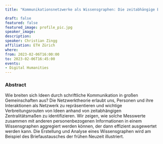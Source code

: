 ```yaml
---
title: "Kommunikationsnetzwerke als Wissensgraphen: Die zeitabhängige Bedeutung von Personen"

draft: false
featured: false
featured_image: profile_pic.jpg
speaker_image:
description:
speaker: Christian Zingg
affiliation: ETH Zürich
where:
from: 2023-02-06T16:00:00
to: 2023-02-06T16:45:00
events:
- Digital Humanities
---
```


### Abstract

Wie breiten sich Ideen durch schriftliche Kommunikation in großen Gemeinschaften aus? 
Die Netzwerktheorie erlaubt uns, Personen und ihre Interaktionen als Netzwerk zu repräsentieren und wichtige Verbreitungsrouten von Ideen anhand von zeitabhängigen Zentralitätsmaßen zu identifizieren.
Wir zeigen, wie solche Messwerte zusammen mit anderen personenbezogenen Informationen in einem Wissensgraphen aggregiert werden können, der dann effizient ausgewertet werden kann.
Die Erstellung und Analyse eines Wissensgraphen wird am Beispiel des Briefaustausches der frühen Neuzeit illustriert. 


